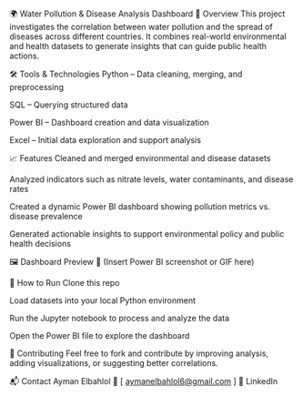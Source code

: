 🌍 Water Pollution & Disease Analysis Dashboard
📌 Overview
This project investigates the correlation between water pollution and the spread of diseases across different countries. It combines real-world environmental and health datasets to generate insights that can guide public health actions.

🛠️ Tools & Technologies
Python – Data cleaning, merging, and preprocessing

SQL – Querying structured data

Power BI – Dashboard creation and data visualization

Excel – Initial data exploration and support analysis

📈 Features
Cleaned and merged environmental and disease datasets

Analyzed indicators such as nitrate levels, water contaminants, and disease rates

Created a dynamic Power BI dashboard showing pollution metrics vs. disease prevalence

Generated actionable insights to support environmental policy and public health decisions

🖼️ Dashboard Preview
📌 (Insert Power BI screenshot or GIF here)

🚀 How to Run
Clone this repo

Load datasets into your local Python environment

Run the Jupyter notebook to process and analyze the data

Open the Power BI file to explore the dashboard

🤝 Contributing
Feel free to fork and contribute by improving analysis, adding visualizations, or suggesting better correlations.

📬 Contact
Ayman Elbahlol
📧 [ aymanelbahlol6@gmail.com ]
🔗 LinkedIn

